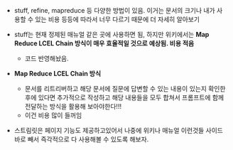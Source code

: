 - stuff, refine, mapreduce 등 다양한 방법이 있음. 이거는 문서의 크기나 내가 사용할 수 있는 비용 등등에 따라서 너무 다르기 때문에 더 자세히 알아보기
- stuff는 현재 정제된 매뉴얼 같은 곳에 사용하면 됨, 하지만 위키에서는 **Map Reduce LCEL Chain 방식이 매우 효율적일 것으로 예상됨. 비용 적음**
  - 코드 반영해놨음.
- **Map Reduce LCEL Chain 방식**

  - 문서를 리트리버하고 해당 문서에 질문에 답변할 수 있는 내용이 있는지 확인한 후에 있다면 추가적으로 작성하고 해당 내용들을 모두 합쳐서 프롬프트에 함께 전달하는 방식을 활용해 보아야한다!!!
  - 이건 비용 많이 들꺼임

- 스트림릿은 페이지 기능도 제공하고있어서 나중에 위키나 매뉴얼 이런것들 사이드 바로 빼서 즉각적으로 다 사용해볼 수 있도록 해보자.
